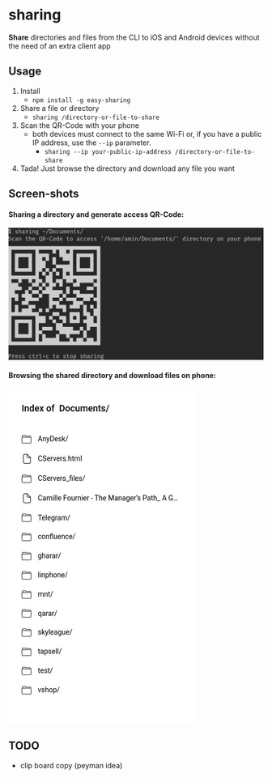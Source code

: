 # sharing

**Share** directories and files from the CLI to iOS and Android devices without the need of an extra client app

## Usage
1. Install
    - `npm install -g easy-sharing`
2. Share a file or directory
    - `sharing /directory-or-file-to-share`
3. Scan the QR-Code with your phone
    -  both devices must connect to the same Wi-Fi or, if you have a public IP address, use the `--ip` parameter.
        - `sharing --ip your-public-ip-address /directory-or-file-to-share`
4. Tada! Just browse the directory and download any file you want

## Screen-shots
#### Sharing a directory and generate access QR-Code:
![Sharing screenshot](/doc/sharing-screenshot.jpeg?raw=true "Sharing a directory")

#### Browsing the shared directory and download files on phone:
![Sharing screenshot](/doc/sharing-on-phone-screenshot.jpeg?raw=true "Browsing the shared directory")

## TODO
- clip board copy (peyman idea)
